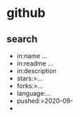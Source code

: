 
# github

## search

- in:name ...
- in:readme ...
- in:description
- stars:>...
- forks:>...
- language:...
- pushed:>2020-09-
-



